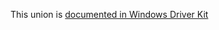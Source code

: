 This union is [documented in Windows Driver Kit](https://learn.microsoft.com/en-us/windows-hardware/drivers/ddi/wdm/ns-wdm-_power_state)
